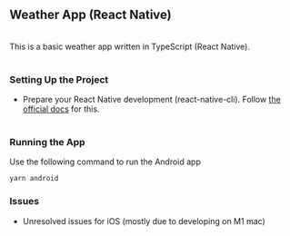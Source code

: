 ## Weather App (React Native)
<br>
This is a basic weather app written in TypeScript (React Native).
<br><br>


### Setting Up the Project
- Prepare your React Native development (react-native-cli). Follow [the official docs](https://reactnative.dev/docs/environment-setup) for this.
<br><br>

### Running the App

Use the following command to run the Android app
```
yarn android
```

### Issues

- Unresolved issues for iOS (mostly due to developing on M1 mac)
